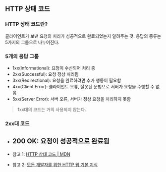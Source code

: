 ## HTTP 상태 코드
### HTTP 상태 코드란?
클라이언트가 보낸 요청의 처리가 성공적으로 완료되었는지 알려주는 것. 응답의 종류는 5가지의 그룹으로 나누어진다.

### 5개의 응답 그룹
* 1xx(Informational): 요청이 수신되어 처리 중
* 2xx(Successful): 요청 정상 처리됨
* 3xx(Redirectional): 요청을 완료하려면 추가 행동이 필요함
* 4xx(Client Error): 클라이언트 오류, 잘못된 문법으로 서버가 요청을 수행할 수 없음
* 5xx(Server Error): 서버 오류, 서버가 정상 요청을 처리하지 못함

> 1xx대의 코드는 거의 사용되지 않는다.

### 2xx대 코드
* 200 OK: 요청이 성공적으로 완료됨
    - 


* 참고 1: [HTTP 상태 코드 | MDN](https://developer.mozilla.org/ko/docs/Web/HTTP/Status)
* 참고 2: [모든 개발자를 위한 HTTP 웹 기본 지식](https://www.inflearn.com/course/http-%EC%9B%B9-%EB%84%A4%ED%8A%B8%EC%9B%8C%ED%81%AC)

